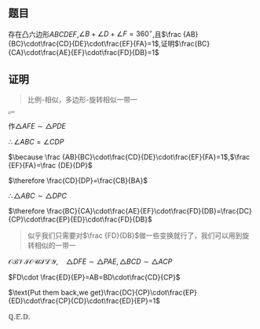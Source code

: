 ## 题目 

存在凸六边形$ABCDEF$,$\angle B +\angle D+\angle F=360^{\circ}$,且$\frac {AB}{BC}\cdot\frac{CD}{DE}\cdot\frac{EF}{FA}=1$,证明$\frac{BC}{CA}\cdot\frac{AE}{EF}\cdot\frac{FD}{DB}=1$

## 证明

> 比例-相似，多边形-旋转相似一带一

<img src="D:\Common File_x\Projs\RBCorn.github.io\math\markdown\img\001.png" alt="001" style="zoom:33%;" />

作$\triangle AFE\sim\triangle PDE$

$\therefore \angle ABC=\angle CDP$

$\because \frac {AB}{BC}\cdot\frac{CD}{DE}\cdot\frac{EF}{FA}=1$,$\frac {EF}{FA}=\frac {DE}{DP}$

$\therefore \frac{CD}{DP}=\frac{CB}{BA}$

$\therefore \triangle ABC\sim\triangle DPC$

$\therefore \frac{BC}{CA}\cdot\frac{AE}{EF}\cdot\frac{FD}{DB}=\frac{DC}{CP}\cdot\frac{EP}{ED}\cdot\frac{FD}{DB}$

> 似乎我们只需要对$\frac {FD}{DB}$做一些变换就行了，我们可以用到旋转相似的一带一

$\mathcal{OBVIOUSLY},\quad \triangle DFE\sim\triangle PAE,\triangle BCD\sim\triangle ACP$

$FD\cdot \frac{ED}{EP}=AB=BD\cdot\frac{CD}{CP}$

$\text{Put them back,we get}\frac{DC}{CP}\cdot\frac{EP}{ED}\cdot\frac{CP}{CD}\cdot\frac{ED}{EP}=1$

$\mathbb{Q.\vec{E}.D.}$

